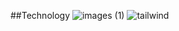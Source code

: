 ##Technology
![images (1)](https://github.com/toufik0009/NewsIn/assets/128703689/60c83ae3-a9e3-4494-9a82-f541e0a4cc63)
![tailwind](https://github.com/toufik0009/NewsIn/assets/128703689/b29e0a88-e009-4b15-ad9d-c113c69fbac3)
